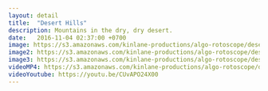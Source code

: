 ```yaml
---
layout: detail
title:  "Desert Hills"
description: Mountains in the dry, dry desert.
date:   2016-11-04 02:37:00 +0700
image: https://s3.amazonaws.com/kinlane-productions/algo-rotoscope/deserthills/deserthills-still.jpg
image2: https://s3.amazonaws.com/kinlane-productions/algo-rotoscope/deserthills/deserthills-still-1200.png
image3: https://s3.amazonaws.com/kinlane-productions/algo-rotoscope/deserthills/deserthills-still-600.png
videoMP4: https://s3.amazonaws.com/kinlane-productions/algo-rotoscope/deserthills/deserthills-publish-540.mp4
videoYoutube: https://youtu.be/CUvAPO24X00
---
```

